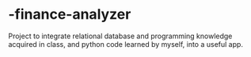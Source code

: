# -finance-analyzer
Project to integrate relational database and programming knowledge acquired in class, and python code learned by myself, into a useful app.
